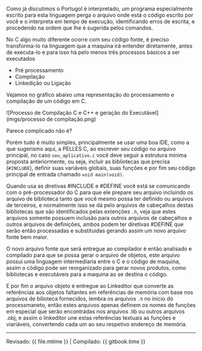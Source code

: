 Como já discutimos o Portugol é interpretado, um programa especialmente escrito para esta linguagem perga o arquivo onde está o código escrito por você e o interpreta em tempo de execução, identificando erros de escrita, e procedendo na ordem que lhe é sugerida pelos comandos.

No C algo muito diferente ocorre com seu código fonte, é preciso transforma-lo na linguagem que a maquina irá entender diretamente, antes de executa-lo e para isso há pelo menos três processos básicos a ser executados

* Pré processamento
* Compilação
* Linkedição ou Ligação

Vejamos no gráfico abaixo uma representação do processamento e compilação de um código em C.

![Processo de Compilação C e C++ e geração do Executável](imgs/processo de compilação.png)

Parece complicado não é?

Porém tudo é muito simples, principalmente se usar uma boa IDE, como a que sugerismo aqui, a PELLES C, ao escrever seu código no arquivo principal, no caso `seu_aplicativo.c` você deve seguir a estrutura mínima proposta anteriormente, ou seja, incluir as bibliotecas que precisa (`#INCLUDE`), definir suas variáveis globais, suas funções e por fim seu código principal de entrada chamado `void main(void)`. 

Quando usa as diretivas #INCLUDE e #DEFINE você está se comunicando com o pré-processador do C para que ele prepare seu arquivo incluindo os arquivo de biblioteca tanto que você mesmo possa ter definido ou arquivos de terceiros, e normalmente isso se dá pelo arquivos de cabeçalhos destas bibliotecas que são identificados pelas extenções `.h`, veja que estes arquivos somente possuem inclusão para outros arquivos de cabeçalhos e outros arquivos de definições, ambos podem ter diretivas #DEFINE que serão então processadas e substituidas gerando assim um novo arquivo fonte bem maior.

O novo arquivo fonte que será entregue ao compilador é então analisado e compilado para que se possa gerar o arquivo de objetos, este arquivo possui uma linguagem intermediaria entre o C e o código de maquina, assim o código pode ser reorganizado para gerar novos produtos, como bibliotecas e executáveis para a maquina ao se destina o código.

E por fim o arquivo objeto é entregue ao Linkeditor que converte as referências aos objetos faltantes em referências de memória com base nos arquivos de bilioteca fornecidos, lembra os arquivos `.h` no inicio do processmaneto, então estes arquivos apenas definem os nomes de funções em especial que serão encontradas nos arquivos .lib ou outros arquivos .obj, e assim o linkeditor une estas referências textuais as funções e viariáveis, convertendo cada um ao seu respetivo endereço de memória.


---

Revisado: {{ file.mtime }} | Compilado: {{ gitbook.time }}